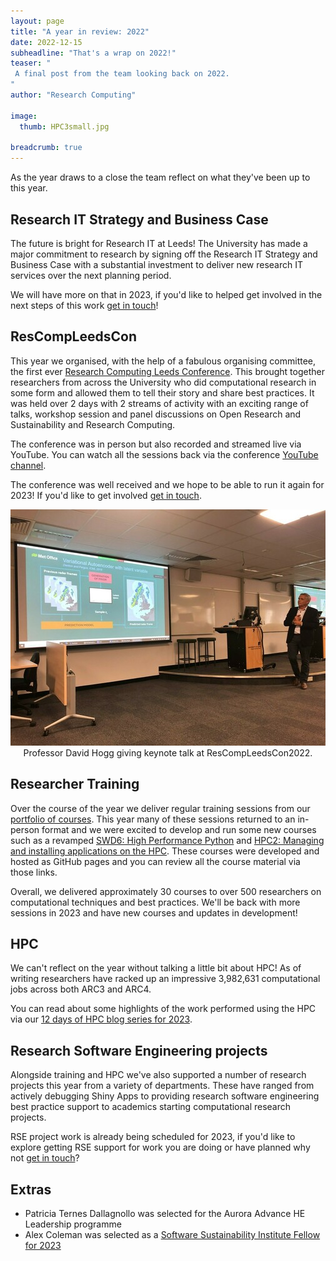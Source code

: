 ```yaml
---
layout: page
title: "A year in review: 2022"
date: 2022-12-15
subheadline: "That's a wrap on 2022!"
teaser: "
 A final post from the team looking back on 2022.
"
author: "Research Computing"

image:
  thumb: HPC3small.jpg

breadcrumb: true
---
```


As the year draws to a close the team reflect on what they've been up to this year.

## Research IT Strategy and Business Case

The future is bright for Research IT at Leeds! The University has made a major commitment to research by signing off the Research IT Strategy and Business Case with a substantial investment to deliver new research IT services over the next planning period.

We will have more on that in 2023, if you'd like to helped get involved in the next steps of this work [get in touch](https://it.leeds.ac.uk/it?id=sc_cat_item&sys_id=7587b2530f675f00a82247ece1050eda)!

## ResCompLeedsCon

This year we organised, with the help of a fabulous organising committee, the first ever [Research Computing Leeds Conference](https://rescompleedscon.github.io/conference2022/). This brought together researchers from across the University who did computational research in some form and allowed them to tell their story and share best practices. It was held over 2 days with 2 streams of activity with an exciting range of talks, workshop session and panel discussions on Open Research and Sustainability and Research Computing.

The conference was in person but also recorded and streamed live via YouTube. You can watch all the sessions back via the conference [YouTube channel](https://www.youtube.com/channel/UCcakxuKGW8bW9Dus-9OW4Tw).

The conference was well received and we hope to be able to run it again for 2023! If you'd like to get involved [get in touch](https://it.leeds.ac.uk/it?id=sc_cat_item&sys_id=7587b2530f675f00a82247ece1050eda).

<div style="text-align:center">

  <img alt="David Hogg giving keynote talk at ResCompLeedsCon2022" src="/images/blog/endofyear2022/rescompleedscon-davidhogg.jpg">
      <figcaption>
        Professor David Hogg giving keynote talk at ResCompLeedsCon2022.
      </figcaption> 
</div>

## Researcher Training

Over the course of the year we deliver regular training sessions from our [portfolio of courses](https://arc.leeds.ac.uk/training/courses/). This year many of these sessions returned to an in-person format and we were excited to develop and run some new courses such as a revamped [SWD6: High Performance Python](https://arctraining.github.io/swd6_hpp/) and [HPC2: Managing and installing applications on the HPC](https://arctraining.github.io/hpc2-software/welcome.html). These courses were developed and hosted as GitHub pages and you can review all the course material via those links.

Overall, we delivered approximately 30 courses to over 500 researchers on computational techniques and best practices. We'll be back with more sessions in 2023 and have new courses and updates in development!

## HPC

We can't reflect on the year without talking a little bit about HPC! As of writing researchers have racked up an impressive 3,982,631 computational jobs across both ARC3 and ARC4. 

You can read about some highlights of the work performed using the HPC via our [12 days of HPC blog series for 2023](https://arc.leeds.ac.uk/blog/).

## Research Software Engineering projects

Alongside training and HPC we've also supported a number of research projects this year from a variety of departments. These have ranged from actively debugging Shiny Apps to providing research software engineering best practice support to academics starting computational research projects.

RSE project work is already being scheduled for 2023, if you'd like to explore getting RSE support for work you are doing or have planned why not [get in touch](https://it.leeds.ac.uk/it?id=sc_cat_item&sys_id=7587b2530f675f00a82247ece1050eda)?


## Extras

- Patricia Ternes Dallagnollo was selected for the Aurora Advance HE Leadership programme
- Alex Coleman was selected as a [Software Sustainability Institute Fellow for 2023](https://software.ac.uk/blog/2022-12-15-announcing-2023-software-sustainability-institute-fellows)
